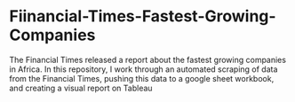 # Fiinancial-Times-Fastest-Growing-Companies
The Financial Times released a report about the fastest growing companies in Africa. In this repository, I work through an automated scraping of data from the Financial Times, pushing this data to a google sheet workbook, and creating a visual report on Tableau
